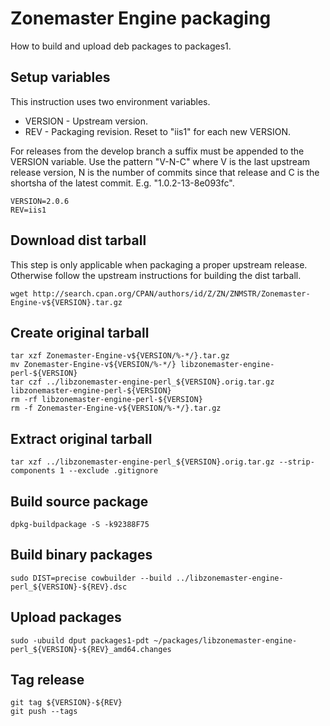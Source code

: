 # Zonemaster Engine packaging

How to build and upload deb packages to packages1.


## Setup variables

This instruction uses two environment variables.

 * VERSION - Upstream version.
 * REV - Packaging revision. Reset to "iis1" for each new VERSION.

For releases from the develop branch a suffix must be appended to the
VERSION variable. Use the pattern "V-N-C" where V is the last upstream
release version, N is the number of commits since that release and C is
the shortsha of the latest commit. E.g. "1.0.2-13-8e093fc".

    VERSION=2.0.6
    REV=iis1


## Download dist tarball

This step is only applicable when packaging a proper upstream release.
Otherwise follow the upstream instructions for building the dist tarball.

    wget http://search.cpan.org/CPAN/authors/id/Z/ZN/ZNMSTR/Zonemaster-Engine-v${VERSION}.tar.gz


## Create original tarball

    tar xzf Zonemaster-Engine-v${VERSION/%-*/}.tar.gz
    mv Zonemaster-Engine-v${VERSION/%-*/} libzonemaster-engine-perl-${VERSION}
    tar czf ../libzonemaster-engine-perl_${VERSION}.orig.tar.gz libzonemaster-engine-perl-${VERSION}
    rm -rf libzonemaster-engine-perl-${VERSION}
    rm -f Zonemaster-Engine-v${VERSION/%-*/}.tar.gz


## Extract original tarball

    tar xzf ../libzonemaster-engine-perl_${VERSION}.orig.tar.gz --strip-components 1 --exclude .gitignore


## Build source package

    dpkg-buildpackage -S -k92388F75


## Build binary packages

    sudo DIST=precise cowbuilder --build ../libzonemaster-engine-perl_${VERSION}-${REV}.dsc


## Upload packages

    sudo -ubuild dput packages1-pdt ~/packages/libzonemaster-engine-perl_${VERSION}-${REV}_amd64.changes


## Tag release

    git tag ${VERSION}-${REV}
    git push --tags
